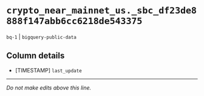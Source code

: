 # `crypto_near_mainnet_us._sbc_df23de8888f147abb6cc6218de543375`
`bq-1` | `bigquery-public-data`

## Column details
* [TIMESTAMP] `last_update`

-------------------------------------------------------------------------------
*Do not make edits above this line.*
